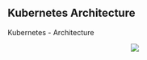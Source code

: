 ## Kubernetes Architecture

Kubernetes - Architecture

<p align="center">
    <img src="https://github.com/sudheermuthyala/EKS/blob/main/Img/" />
      </p>
